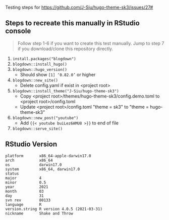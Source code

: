 Testing steps for https://github.com/J-Siu/hugo-theme-sk3/issues/27#

## Steps to recreate this manually in RStudio console

> Follow step 1-6 if you want to create this test manually.
> Jump to step 7 if you download/clone this repository directly.

1. `install.packages("blogdown")`
2. `blogdown::install_hugo()`
3. `blogdown::hugo_version()`
   - Should show `[1] ‘0.82.0’` or higher
4. `blogdown::new_site()`
   - Delete config.yaml if exist in \<project root\>
5. `blogdown::install_theme("J-Siu/hugo-theme-sk3")`
   - Copy \<project root\>/themes/hugo-theme-sk3/config.demo.toml to \<project root\>/config.toml
   - Update \<project root\>/config.toml "theme = sk3" to "theme = hugo-theme-sk3"
6. `blogdown::new_post("youtube")`
   - Add `{{< youtube buiLez6AMU8 >}}` to end of file
7. `blogdown::serve_site()`

## RStudio Version

```
platform       x86_64-apple-darwin17.0
arch           x86_64
os             darwin17.0
system         x86_64, darwin17.0
status
major          4
minor          0.5
year           2021
month          03
day            31
svn rev        80133
language       R
version.string R version 4.0.5 (2021-03-31)
nickname       Shake and Throw
```